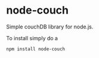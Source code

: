 # node-couch

Simple couchDB library for node.js.

To install simply do a

    npm install node-couch